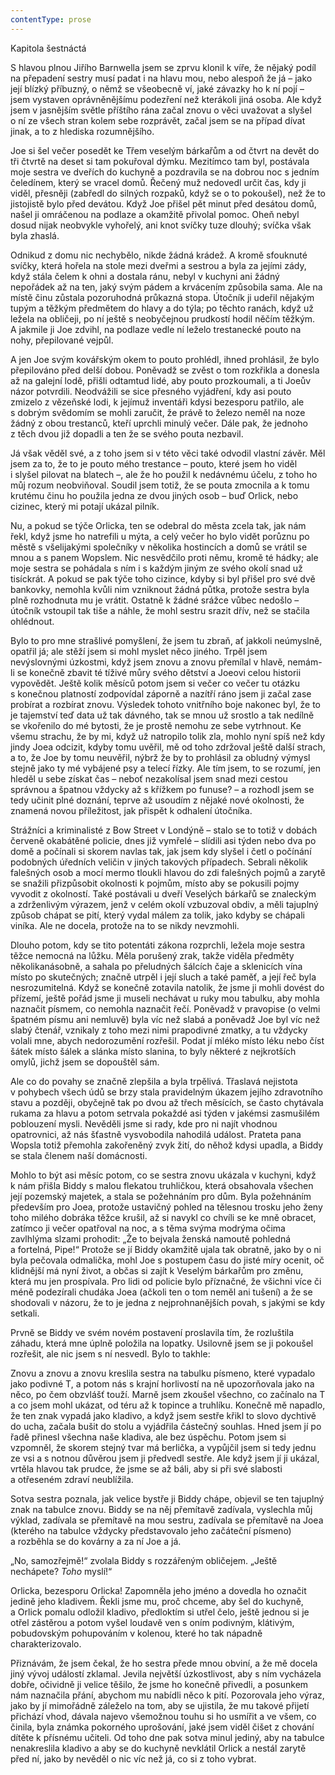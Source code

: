 ```yaml
---
contentType: prose
---
```


Kapitola šestnáctá

  

S hlavou plnou Jiřího Barnwella jsem se zprvu klonil k víře, že nějaký podíl na přepadení sestry musí padat i na hlavu mou, nebo alespoň že já – jako její blízký příbuzný, o němž se všeobecně ví, jaké závazky ho k ní pojí – jsem vystaven oprávněnějšímu podezření než kterákoli jiná osoba. Ale když jsem v jasnějším světle příštího rána začal znovu o věci uvažovat a slyšel o ní ze všech stran kolem sebe rozprávět, začal jsem se na případ dívat jinak, a to z hlediska rozumnějšího.

Joe si šel večer posedět ke Třem veselým bárkařům a od čtvrt na devět do tři čtvrtě na deset si tam pokuřoval dýmku. Mezitímco tam byl, postávala moje sestra ve dveřích do kuchyně a pozdravila se na dobrou noc s jedním čeledínem, který se vracel domů. Řečený muž nedovedl určit čas, kdy ji viděl, přesněji (zabředl do silných rozpaků, když se o to pokoušel), než že to jistojistě bylo před devátou. Když Joe přišel pět minut před desátou domů, našel ji omráčenou na podlaze a okamžitě přivolal pomoc. Oheň nebyl dosud nijak neobvykle vyhořelý, ani knot svíčky tuze dlouhý; svíčka však byla zhaslá.

Odnikud z domu nic nechybělo, nikde žádná krádež. A kromě sfouknuté svíčky, která hořela na stole mezi dveřmi a sestrou a byla za jejími zády, když stála čelem k ohni a dostala ránu, nebyl v kuchyni ani žádný nepořádek až na ten, jaký svým pádem a krvácením způsobila sama. Ale na místě činu zůstala pozoruhodná průkazná stopa. Útočník ji udeřil nějakým tupým a těžkým předmětem do hlavy a do týla; po těchto ranách, když už ležela na obličeji, po ní ještě s neobyčejnou prudkostí hodil něčím těžkým. A jakmile ji Joe zdvihl, na podlaze vedle ní leželo trestanecké pouto na nohy, přepilované vejpůl.

A jen Joe svým kovářským okem to pouto prohlédl, ihned prohlásil, že bylo přepilováno před delší dobou. Poněvadž se zvěst o tom rozkřikla a donesla až na galejní lodě, přišli odtamtud lidé, aby pouto prozkoumali, a ti Joeův názor potvrdili. Neodvážili se sice přesného vyjádření, kdy asi pouto zmizelo z vězeňské lodi, k jejímuž inventáři kdysi bezesporu patřilo, ale s dobrým svědomím se mohli zaručit, že právě to železo neměl na noze žádný z obou trestanců, kteří uprchli minulý večer. Dále pak, že jednoho z těch dvou již dopadli a ten že se svého pouta nezbavil.

Já však věděl své, a z toho jsem si v této věci také odvodil vlastní závěr. Měl jsem za to, že to je pouto mého trestance – pouto, které jsem ho viděl i slyšel pilovat na blatech –, ale že ho použil k nedávnému účelu, z toho ho můj rozum neobviňoval. Soudil jsem totiž, že se pouta zmocnila a k tomu krutému činu ho použila jedna ze dvou jiných osob – buď Orlick, nebo cizinec, který mi potají ukázal pilník.

Nu, a pokud se týče Orlicka, ten se odebral do města zcela tak, jak nám řekl, když jsme ho natrefili u mýta, a celý večer ho bylo vidět porůznu po městě s všelijakými společníky v několika hostincích a domů se vrátil se mnou a s panem Wopslem. Nic nesvědčilo proti němu, kromě té hádky; ale moje sestra se pohádala s ním i s každým jiným ze svého okolí snad už tisíckrát. A pokud se pak týče toho cizince, kdyby si byl přišel pro své dvě bankovky, nemohla kvůli nim vzniknout žádná půtka, protože sestra byla plně rozhodnuta mu je vrátit. Ostatně k žádné srážce vůbec nedošlo – útočník vstoupil tak tiše a náhle, že mohl sestru srazit dřív, než se stačila ohlédnout.

Bylo to pro mne strašlivé pomyšlení, že jsem tu zbraň, ať jakkoli neúmyslně, opatřil já; ale stěží jsem si mohl myslet něco jiného. Trpěl jsem nevýslovnými úzkostmi, když jsem znovu a znovu přemílal v hlavě, nemám-li se konečně zbavit té tíživé můry svého dětství a Joeovi celou historii vypovědět. Ještě kolik měsíců potom jsem si večer co večer tu otázku s konečnou platností zodpovídal záporně a nazítří ráno jsem ji začal zase probírat a rozbírat znovu. Výsledek tohoto vnitřního boje nakonec byl, že to je tajemství teď data už tak dávného, tak se mnou už srostlo a tak nedílně se vkořenilo do mé bytosti, že je prostě nemohu ze sebe vytrhnout. Ke všemu strachu, že by mi, když už natropilo tolik zla, mohlo nyní spíš než kdy jindy Joea odcizit, kdyby tomu uvěřil, mě od toho zdržoval ještě další strach, a to, že Joe by tomu neuvěřil, nýbrž že by to prohlásil za obludný výmysl stejně jako ty mé vybájené psy a telecí řízky. Ale tím jsem, to se rozumí, jen hleděl u sebe získat čas – neboť nezakolísal jsem snad mezi cestou správnou a špatnou vždycky až s křížkem po funuse? – a rozhodl jsem se tedy učinit plné doznání, teprve až usoudím z nějaké nové okolnosti, že znamená novou příležitost, jak přispět k odhalení útočníka.

Strážníci a kriminalisté z Bow Street v Londýně – stalo se to totiž v dobách červeně okabátěné policie, dnes již vymřelé – slídili asi týden nebo dva po domě a počínali si skorem navlas tak, jak jsem kdy slyšel i četl o počínání podobných úředních veličin v jiných takových případech. Sebrali několik falešných osob a mocí mermo tloukli hlavou do zdi falešných pojmů a zarytě se snažili přizpůsobit okolnosti k pojmům, místo aby se pokusili pojmy vyvodit z okol­ností. Také postávali u dveří Veselých bárkařů se znaleckým a zdrženlivým výrazem, jenž v celém okolí vzbuzoval obdiv, a měli tajuplný způsob chápat se pití, který vydal málem za tolik, jako kdyby se chápali viníka. Ale ne docela, protože na to se nikdy nevzmohli.

Dlouho potom, kdy se tito potentáti zákona rozprchli, ležela moje sestra těžce nemocná na lůžku. Měla porušený zrak, takže viděla předměty několikanásobně, a sahala po přeludných šálcích čaje a sklenicích vína místo po skutečných; značně utrpěl i její sluch a také paměť, a její řeč byla nesrozumitelná. Když se konečně zotavila natolik, že jsme ji mohli dovést do přízemí, ještě pořád jsme ji museli nechávat u ruky mou tabulku, aby mohla naznačit písmem, co nemohla naznačit řečí. Poněvadž v pravopise (o velmi špatném písmu ani nemluvě) byla víc než slabá a poněvadž Joe byl víc než slabý čtenář, vznikaly z toho mezi nimi prapodivné zmatky, a tu vždycky volali mne, abych nedorozumění rozřešil. Podat jí mléko místo léku nebo číst šátek místo šálek a slánka místo slanina, to byly některé z nejkrotších omylů, jichž jsem se dopouštěl sám.

Ale co do povahy se značně zlepšila a byla trpělivá. Třaslavá nejistota v pohybech všech údů se brzy stala pravidelným úkazem jejího zdravotního stavu a později, obyčejně tak po dvou až třech měsících, se často chytávala rukama za hlavu a potom setrvala pokaždé asi týden v jakémsi zasmušilém poblouzení mysli. Nevěděli jsme si rady, kde pro ni najít vhodnou opatrovnici, až nás šťastně vysvobodila nahodilá událost. Prateta pana Wopsla totiž přemohla zakořeněný zvyk žití, do něhož kdysi upadla, a Biddy se stala členem naší domácnosti.

Mohlo to být asi měsíc potom, co se sestra znovu ukázala v kuchyni, když k nám přišla Biddy s malou flekatou truhličkou, která obsahovala všechen její pozemský majetek, a stala se požehnáním pro dům. Byla požehnáním především pro Joea, protože ustavičný pohled na tělesnou trosku jeho ženy toho milého dobráka těžce krušil, až si navykl co chvíli se ke mně obracet, zatímco ji večer opatřoval na noc, a s těma svýma modrýma očima zavlhlýma slzami prohodit: „Že to bejvala ženská namoutě pohledná a fortelná, Pipe!“ Protože se jí Biddy okamžitě ujala tak obratně, jako by o ni byla pečovala odmalička, mohl Joe s postupem času do jisté míry ocenit, oč klidnější má nyní život, a občas si zajít k Veselým bárkařům pro změnu, která mu jen prospívala. Pro lidi od policie bylo příznačné, že všichni více či méně podezírali chudáka Joea (ačkoli ten o tom neměl ani tušení) a že se shodovali v názoru, že to je jedna z nejprohnanějších povah, s jakými se kdy setkali.

Prvně se Biddy ve svém novém postavení proslavila tím, že rozluštila záhadu, která mne úplně položila na lopatky. Usilovně jsem se ji pokoušel rozřešit, ale nic jsem s ní nesvedl. Bylo to takhle:

Znovu a znovu a znovu kreslila sestra na tabulku písmeno, které vypadalo jako podivné T, a potom nás s krajní horlivostí na ně upozorňovala jako na něco, po čem obzvlášť touží. Marně jsem zkoušel všechno, co začínalo na T a co jsem mohl ukázat, od téru až k topince a truhlíku. Konečně mě napadlo, že ten znak vypadá jako kladivo, a když jsem sestře křikl to slovo dychtivě do ucha, začala bušit do stolu a vyjádřila částečný souhlas. Hned jsem jí po řadě přinesl všechna naše kladiva, ale bez úspěchu. Potom jsem si vzpomněl, že skorem stejný tvar má berlička, a vypůjčil jsem si tedy jednu ze vsi a s notnou důvěrou jsem ji předvedl sestře. Ale když jsem jí ji ukázal, vrtěla hlavou tak prudce, že jsme se až báli, aby si při své slabosti a otřeseném zdraví neublížila.

Sotva sestra poznala, jak velice bystře ji Biddy chápe, objevil se ten tajuplný znak na tabulce znovu. Biddy se na něj přemítavě zadívala, vyslechla můj výklad, zadívala se přemítavě na mou sestru, zadívala se přemítavě na Joea (kterého na tabulce vždycky představovalo jeho začáteční písmeno) a rozběhla se do kovárny a za ní Joe a já.

„No, samozřejmě!“ zvolala Biddy s rozzářeným obličejem. „Ještě nechápete? _Toho_ myslí!“

Orlicka, bezesporu Orlicka! Zapomněla jeho jméno a dovedla ho označit jedině jeho kladivem. Řekli jsme mu, proč chceme, aby šel do kuchyně, a Orlick pomalu odložil kladivo, předloktím si utřel čelo, ještě jednou si je otřel zástěrou a potom vyšel loudavě ven s oním podivným, klátivým, pobudovským pohupováním v kolenou, které ho tak nápadně charakterizovalo.

Přiznávám, že jsem čekal, že ho sestra přede mnou obviní, a že mě docela jiný vývoj událostí zklamal. Jevila největší úzkostlivost, aby s ním vycházela dobře, očividně ji velice těšilo, že jsme ho konečně přivedli, a posunkem nám naznačila přání, abychom mu nabídli něco k pití. Pozorovala jeho výraz, jako by jí mimořádně záleželo na tom, aby se ujistila, že mu takové přijetí přichází vhod, dávala najevo všemožnou touhu si ho usmířit a ve všem, co činila, byla známka pokorného uprošování, jaké jsem viděl čišet z chování dítěte k přísnému učiteli. Od toho dne pak sotva minul jediný, aby na tabulce nenakreslila kladivo a aby se do kuchyně nevklátil Orlick a nestál zarytě před ní, jako by nevěděl o nic víc než já, co si z toho vybrat.
